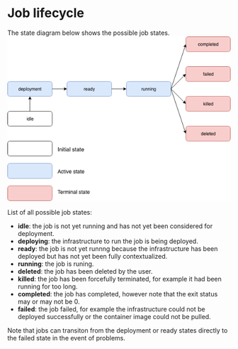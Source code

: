 # Job lifecycle
The state diagram below shows the possible job states.
![Job lifecycle](job-states.png)

List of all possible job states:
* __idle__: the job is not yet running and has not yet been considered for deployment.
* __deploying__: the infrastructure to run the job is being deployed.
* __ready__: the job is not yet runnng because the infrastructure has been deployed but has not yet been fully contextualized.
* __running__: the job is runing.
* __deleted__: the job has been deleted by the user.
* __killed__: the job has been forcefully terminated, for example it had been running for too long.
* __completed__: the job has completed, however note that the exit status may or may not be 0.
* __failed__: the job failed, for example the infrastructure could not be deployed successfully or the container image could not be pulled.

Note that jobs can transiton from the deployment or ready states directly to the failed state in the event of problems.
